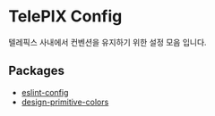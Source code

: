 # TelePIX Config

텔레픽스 사내에서 컨벤션을 유지하기 위한 설정 모음 입니다.

## Packages

- [eslint-config](./packages/eslint-config/readme.md)
- [design-primitive-colors](./packages/design-primitive-colors/readme.md)
